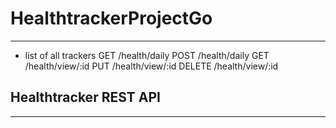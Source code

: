 # HealthtrackerProjectGo
____
* list of all trackers
GET /health/daily
POST /health/daily
GET /health/view/:id
PUT /health/view/:id
DELETE /health/view/:id

## Healthtracker REST API 
____
